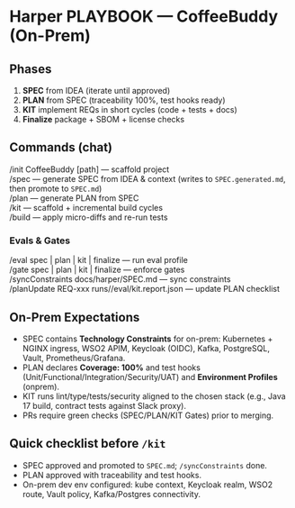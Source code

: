 # Harper PLAYBOOK — CoffeeBuddy (On-Prem)

## Phases
1) **SPEC** from IDEA (iterate until approved)  
2) **PLAN** from SPEC (traceability 100%, test hooks ready)  
3) **KIT** implement REQs in short cycles (code + tests + docs)  
4) **Finalize** package + SBOM + license checks

## Commands (chat)
/init CoffeeBuddy [path] — scaffold project  
/spec — generate SPEC from IDEA & context (writes to `SPEC.generated.md`, then promote to `SPEC.md`)  
/plan — generate PLAN from SPEC  
/kit — scaffold + incremental build cycles  
/build — apply micro-diffs and re-run tests

### Evals & Gates
/eval spec | plan | kit | finalize — run eval profile  
/gate spec | plan | kit | finalize — enforce gates  
/syncConstraints docs/harper/SPEC.md — sync constraints  
/planUpdate REQ-xxx runs/<ts>/eval/kit.report.json — update PLAN checklist

## On-Prem Expectations
- SPEC contains **Technology Constraints** for on-prem: Kubernetes + NGINX ingress, WSO2 APIM, Keycloak (OIDC), Kafka, PostgreSQL, Vault, Prometheus/Grafana.
- PLAN declares **Coverage: 100%** and test hooks (Unit/Functional/Integration/Security/UAT) and **Environment Profiles** (onprem).
- KIT runs lint/type/tests/security aligned to the chosen stack (e.g., Java 17 build, contract tests against Slack proxy).
- PRs require green checks (SPEC/PLAN/KIT Gates) prior to merging.

## Quick checklist before `/kit`
- SPEC approved and promoted to `SPEC.md`; `/syncConstraints` done.  
- PLAN approved with traceability and test hooks.  
- On-prem dev env configured: kube context, Keycloak realm, WSO2 route, Vault policy, Kafka/Postgres connectivity.
